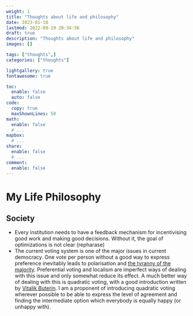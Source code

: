 ```yaml
---
weight: 1
title: "Thoughts about life and philosophy"
date: 2023-01-10
lastmod: 2022-09-19 20:34:56
draft: true
description: "Thoughts about life and philosophy"
images: []

tags: ["thoughts",]
categories: ["thoughts"]

lightgallery: true
fontawesome: true

toc:
  enable: false
  auto: false
code:
  copy: true
  maxShownLines: 50
math:
  enable: false
  # ...
mapbox:
  # ...
share:
  enable: false
  # ...
comment:
  enable: false
---
```



# My Life Philosophy

## Society

* Every institution needs to have a feedback mechanism for incentivising good work and making good decisions. Without it, the goal of optimizations is not clear (repharase)
* The current voting system is one of the major issues in current democracy. One vote per person without a good way to express preference inevitably leads to polarisation and [the tyranny of the majority](https://en.wikipedia.org/wiki/Tyranny_of_the_majority#Concurrent_majority). Preferential voting and localism are imperfect ways of dealing with this issue and only somewhat reduce its effect. A much better way of dealing with this is quadratic voting, with a good introduction written by [Vitalik Buterin](https://vitalik.ca/general/2019/12/07/quadratic.html). I am a proponent of introducing quadratic voting wherever possible to be able to express the level of agreement and finding the intermediate option which everybody is equally happy (or unhappy with).